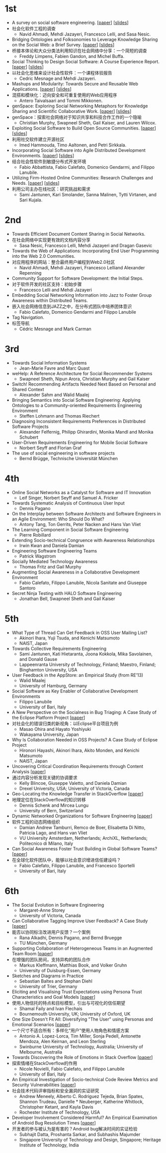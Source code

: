 # 1st

* A survey on social software engineering. [[paper](paper9.pdf)] [[slides](slides9.pdf)]
* 社会化软件工程的调查
	* Navid Ahmadi, Mehdi Jazayeri, Francesco Lelli, and Sasa Nesic. 
* Bridging Ontologies and Folksonomies to Leverage Knowledge Sharing on the Social Web: a Brief Survey. [[paper](paper2.pdf)] [[slides](slides2.pdf)]
* 桥接本体论和大众分类法利用知识在社会网络中分享：一个简短的调查
	* Freddy Limpens, Fabien Gandon, and Michel Buffa. 
* Social Thinking to Design Social Software: A Course Experience Report. [[paper](paper7.pdf)] [[slides](slides7.pdf)]
* 以社会化思维来设计社会性软件：一个课程体验报告
	* Cedric Mesnage and Mehdi Jazayeri.
* Mashups and Modularity: Towards Secure and Reusable Web Applications. [[paper](paper3.pdf])] [[slides](slides3.pdf)]
* 混搭和模块化：迈向安全和可重复使用的Web应用程序
	* Antero Taivalsaari and Tommi Mikkonen. 
* genSpace: Exploring Social Networking Metaphors for Knowledge Sharing and Scientific Collaborative Work. [[paper](paper4.pdf)] [[slides](slides4.pdf)]
* genSpace：探索社会网络对于知识共享和科技合作工作的一个隐喻
	* Christian Murphy, Swapneel Sheth, Gail Kaiser, and Lauren Wilcox.
* Exploiting Social Software to Build Open Source Communities. [[paper](paper8.pdf)] [[slides](slides8.pdf)]
* 利用社交软件建立开源社区
	* Imed Hammouda, Timo Aaltonen, and Petri Sirkkala.
* Incorporating Social Software into Agile Distributed Development Environments. [[paper](paper5.pdf)] [[slides](slides5.pdf)]
* 结合社会性软件到敏捷分布式开发环境
	* Fabio Abbattista, Fabio Calefato, Domenico Gendarmi, and Filippo Lanubile. 
* Utilizing Firm-Hosted Online Communities: Research Challenges and Needs. [[paper](paper6.pdf)] [[slides](slides6.pdf)]
* 利用公司主办在线社区：研究挑战和需求
	* Sami Jantunen, Kari Smolander, Sanna Malinen, Tytti Virtanen, and Sari Kujala. 

# 2nd

* Towards Efficient Document Content Sharing in Social Networks.
* 在社会网络中实现更有效的文档内容分享
	* Sasa Nesic, Francesco Lelli, Mehdi Jazayeri and Dragan Gasevic
* Towards the Web of Applications: Incorporating End User Programming into the Web 2.0 Communities.
* 对应用程序的网站：整合最终用户编程到Web2.0社区
	* Navid Ahmadi, Mehdi Jazayeri, Francesco Lelliand Alexander Repenning
* Community Support for Software Development: the Initial Steps.
* 对于软件开发的社区支持：初始步骤
	* Francesco Lelli and Mehdi Jazayeri
* Embedding Social Networking Information into Jazz to Foster Group Awareness within Distributed Teams.
* 嵌入社会网络信息到JAZZ之中，在分布式团队中培养团体意识
	* Fabio Calefato, Domenico Gendarmi and Filippo Lanubile
* Tag Navigation.
* 标签导航
	* Cédric Mesnage and Mark Carman 

# 3rd

* Towards Social Information Systems
	* Jean-Marie Favre and Marc Quast
* weHelp: A Reference Architecture for Social Recommender Systems
	* Swapneel Sheth, Nipun Arora, Christian Murphy and Gail Kaiser
* Switch! Recommending Artifacts Needed Next Based on Personal and Shared Context
	* Alexander Sahm and Walid Maalej
* Bringing Semantics into Social Software Engineering: Applying Ontologies to a Community-oriented Requirements Engineering Environment
	* Steffen Lohmann and Thomas Riechert
* Diagnosing Inconsistent Requirements Preferences in Distributed Software Projects
	* Alexander Felfernig, Philipp Ghirardini, Monika Mandl and Monika Schubert
* User-Driven Requirements Engineering for Mobile Social Software
	* Norbert Seyff and Florian Graf
* The use of social engineering in software projects
	* Bernd Brügge, Technische Universität München

# 4th

* Online Social Networks as a Catalyst for Software and IT Innovation
	* Leif Singer, Norbert Seyff and Samuel A. Fricker
* Towards Systematic Analysis of Continuous User Input
	* Dennis Pagano
* On the Interplay between Software Architects and Software Engineers in an Agile Environment: Who Should Do What?
	* Antony Tang, Ton Gerrits, Peter Nacken and Hans Van Vliet
* The Learning Component in Social Software Engineering
	* Pierre Robillard
* Extending Socio-technical Congruence with Awareness Relationships
	* Irwin Kwan and Daniela Damian
* Engineering Software Engineering Teams
	* Patrick Wagstrom
* Socially Mediated Technology Awareness
	* Thomas Fritz and Gail Murphy
* Augmenting Social Awareness in a Collaborative Development Environment
	* Fabio Calefato, Filippo Lanubile, Nicola Sanitate and Giuseppe Santoro
* Secret Ninja Testing with HALO Software Engineering
	* Jonathan Bell, Swapneel Sheth and Gail Kaiser

# 5th

* What Type of Thread Can Get Feedback in OSS User Mailing List?
	* Akinori Ihara, Yuji Tsuda, and Kenichi Matsumoto
	* NAIST, Japan
* Towards Collective Requirements Engineering
	* Sami Jantunen, Kati Hietaranta, Joona Kokkola, Mika Savolainen, and Donald Gause
	* Lappeenranta University of Technology, Finland; Maestro, Finland; Binghamton University, USA
* User Feedback in the AppStore: an Empirical Study (from RE’13)
	* Walid Maalej
	* University of Hamburg, Germany
* Social Software as Key Enabler of Collaborative Development Environments
	* Filippo Lanubile
	* University of Bari, Italy
* A New Perspective on the Socialness in Bug Triaging: A Case Study of the Eclipse Platform Project [[paper](fsews13sse-id8-p-18564-final.pdf)]
* 对社会化的错误归类的新视角：以Eclipse平台项目为例
	* Masao Ohira and Hayato Yoshiyuki
	* Wakayama University, Japan
* Why Is Collaboration Needed in OSS Projects? A Case Study of Eclipse Project
	* Hironori Hayashi, Akinori Ihara, Akito Monden, and Kenichi Matsumoto
	* NAIST, Japan
* Uncovering Critical Coordination Requirements through Content Analysis [[paper](SSE2013-Blincoe.pdf)]
* 通过内容分析发现关键的协调要求
	* Kelly Blincoe, Giuseppe Valetto, and Daniela Damian
	* Drexel University, USA; University of Victoria, Canada
* Geo-Locating the Knowledge Transfer in StackOverflow [[paper](Sche13a-GeolocatingStackOverflow.pdf)]
* 地理定位在StackOverflow的知识转移
	* Dennis Schenk and Mircea Lungu
	* University of Bern, Switzerland
* Dynamic Networked Organizations for Software Engineering [[paper](Dynamic_Networked_Organizations_for_Software_Engineering.pdf)]
* 软件工程的动态网络组织
	* Damian Andrew Tamburri, Remco de Boer, Elisabetta Di Nitto, Patricia Lago, and Hans van Vliet
	* VU University Amsterdam, Netherlands; ArchiXL, Netherlands; Politecnico di Milano, Italy
* Can Social Awareness Foster Trust Building in Global Software Teams? [[paper](sse13-calefato-lanubile.pdf)]
* 在全球化软件团队中，能够以社会意识增进信任建设吗？
	* Fabio Calefato, Filippo Lanubile, and Francesco Sportelli
	* University of Bari, Italy

# 6th

* The Social Evolution in Software Engineering
	* Margaret-Anne Storey
	* University of Victoria, Canada
* Can Collaborative Tagging Improve User Feedback? A Case Study [[paper](Can_Collaborative_Tagging_Improve_User_Feedback.pdf)]
* 能否以协同标注改进用户反馈？一个案例
	* Rana Alkadhi, Dennis Pagano, and Bernd Bruegge
	* TU München, Germany
* Supporting Collaboration of Heterogeneous Teams in an Augmented Team Room [[paper](SSE2014_CameraReady.pdf)]
* 在增强的团队房间，支持异构的团队合作
	* Markus Kleffmann, Matthias Book, and Volker Gruhn
	* University of Duisburg-Essen, Germany
* Sketches and Diagrams in Practice
	* Sebastian Baltes and Stephan Diehl
	* University of Trier, Germany 
* Eliciting and Visualising Trust Expectations using Persona Trust Characteristics and Goal Models [[paper](fafl142.pdf)]
* 使用人物信托的特点和目标模型，引出与可视化的信任期望
	* Shamal Faily and Ivan Flechais
	* Bournemouth University, UK; University of Oxford, UK
* One Size Doesn't Fit All: Diversifying "The User" using Personas and Emotional Scenarios [[paper](sse2014_workshop_emotional_scenarios.pdf)]
* 一个尺寸不适合所有：多样化“用户”使用人物角色和情感方案
	* Antonio A. Lopez-Lorca, Tim Miller, Sonja Pedell, Antonette Mendoza, Alen Keirnan, and Leon Sterling
	* Swinburne University of Technology, Australia; University of Melbourne, Australia
* Towards Discovering the Role of Emotions in Stack Overflow [[paper](SSE_Q&A_CameraReady.pdf)]
* 探索情绪在StackOverflow的作用
	* Nicole Novielli, Fabio Calefato, and Filippo Lanubile
	* University of Bari, Italy
* An Empirical Investigation of Socio-technical Code Review Metrics and Security Vulnerabilities [[paper](fsews14ssemain-ssemainid10-p-25699-22259e4-22087-final.pdf)]
* 社会技术代码评审指标和安全漏洞的实证研究
	* Andrew Meneely, Alberto C. Rodriguez Tejeda, Brian Spates, Shannon Trudeau, Danielle 	* Neuberger, Katherine Whitlock, Christopher Ketant, and Kayla Davis
	* Rochester Institute of Technology, USA
* Developer Involvement Considered Harmful? An Empirical Examination of Android Bug Resolution Times [[paper](bug_resoln_time_sse2014_v09_preprint-shared.pdf)]
* 开发者的参与被认为是有害的？Android bug解决时间的实证检验
	* Subhajit Datta, Proshanta Sarkar, and Subhashis Majumder
	* Singapore University of Technology and Design, Singapore; Heritage Institute of  Technology, India
